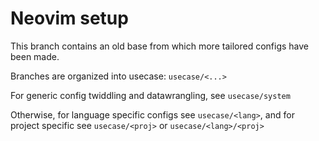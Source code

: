 # Neovim setup

This branch contains an old base from which more tailored configs have been made.

Branches are organized into usecase: `usecase/<...>`

For generic config twiddling and datawrangling, see `usecase/system`

Otherwise, for language specific configs see `usecase/<lang>`, and for project specific see `usecase/<proj>` or `usecase/<lang>/<proj>`
